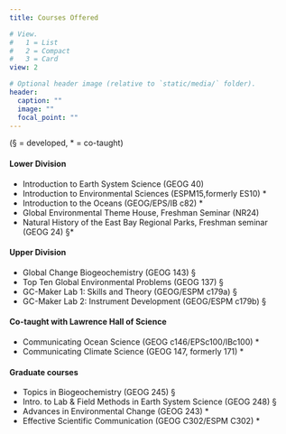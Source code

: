```yaml
---
title: Courses Offered

# View.
#   1 = List
#   2 = Compact
#   3 = Card
view: 2

# Optional header image (relative to `static/media/` folder).
header:
  caption: ""
  image: ""
  focal_point: ""
---
```

(§ = developed, * = co-taught)

#### Lower Division  

- Introduction to Earth System Science (GEOG 40)  
-	Introduction to Environmental Sciences (ESPM15,formerly ES10) *
-	Introduction to the Oceans (GEOG/EPS/IB c82) *
-	Global Environmental Theme House, Freshman Seminar (NR24)
-	Natural History of the East Bay Regional Parks, Freshman seminar (GEOG 24) §* 

#### Upper Division 

- Global Change Biogeochemistry (GEOG 143) § 
- Top Ten Global Environmental Problems (GEOG 137) § 
-	GC-Maker Lab 1: Skills and Theory (GEOG/ESPM c179a) § 
-	GC-Maker Lab 2: Instrument Development (GEOG/ESPM c179b) § 

#### Co-taught with Lawrence Hall of Science  

-	Communicating Ocean Science (GEOG c146/EPSc100/IBc100) * 
-	Communicating Climate Science (GEOG 147, formerly 171) * 

#### Graduate courses 

- Topics in Biogeochemistry  (GEOG 245) §  
-	Intro. to Lab & Field Methods in Earth System Science  (GEOG 248) §  
-	Advances in Environmental Change (GEOG 243) * 
-	Effective Scientific Communication (GEOG C302/ESPM C302) *  
